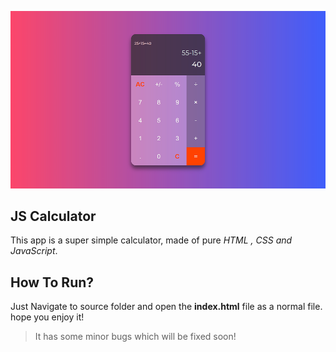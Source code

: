 ![JS Calc](./assets/../assests/caclc-sc.png)

## JS Calculator

This app is a super simple calculator, made of pure *HTML , CSS and JavaScript*.

## How To Run?
Just Navigate to source folder and open the **index.html** file as a normal file.
hope you enjoy it!
   

> It has some minor bugs which will be fixed soon! 